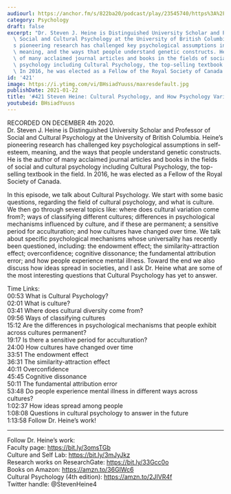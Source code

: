 ```yaml
---
audiourl: https://anchor.fm/s/822ba20/podcast/play/23545740/https%3A%2F%2Fd3ctxlq1ktw2nl.cloudfront.net%2Fstaging%2F2020-11-5%2F26707c14-d194-4fc6-e9cf-1d0e744de9f6.m4a
category: Psychology
draft: false
excerpt: "Dr. Steven J. Heine is Distinguished University Scholar and Professor of\
  \ Social and Cultural Psychology at the University of British Columbia. Heine\u2019\
  s pioneering research has challenged key psychological assumptions in self-esteem,\
  \ meaning, and the ways that people understand genetic constructs. He is the author\
  \ of many acclaimed journal articles and books in the fields of social and cultural\
  \ psychology including Cultural Psychology, the top-selling textbook in the field.\
  \ In 2016, he was elected as a Fellow of the Royal Society of Canada."
id: '421'
image: https://i.ytimg.com/vi/BHsiadYuuss/maxresdefault.jpg
publishDate: 2021-01-22
title: '#421 Steven Heine: Cultural Psychology, and How Psychology Varies Across Cultures'
youtubeid: BHsiadYuuss
---
```

<div class="timelinks">

RECORDED ON DECEMBER 4th 2020.  
Dr. Steven J. Heine is Distinguished University Scholar and Professor of Social and Cultural Psychology at the University of British Columbia. Heine’s pioneering research has challenged key psychological assumptions in self-esteem, meaning, and the ways that people understand genetic constructs. He is the author of many acclaimed journal articles and books in the fields of social and cultural psychology including Cultural Psychology, the top-selling textbook in the field. In 2016, he was elected as a Fellow of the Royal Society of Canada.

In this episode, we talk about Cultural Psychology. We start with some basic questions, regarding the field of cultural psychology, and what is culture. We then go through several topics like: where does cultural variation come from?; ways of classifying different cultures; differences in psychological mechanisms influenced by culture, and if these are permanent; a sensitive period for acculturation; and how cultures have changed over time. We talk about specific psychological mechanisms whose universality has recently been questioned, including: the endowment effect; the similarity-attraction effect; overconfidence; cognitive dissonance; the fundamental attribution error; and how people experience mental illness. Toward the end we also discuss how ideas spread in societies, and I ask Dr. Heine what are some of the most interesting questions that Cultural Psychology has yet to answer.

Time Links:  
<time>00:53</time> What is Cultural Psychology?  
<time>02:01</time> What is culture?  
<time>03:41</time> Where does cultural diversity come from?  
<time>09:56</time> Ways of classifying cultures  
<time>15:12</time> Are the differences in psychological mechanisms that people exhibit across cultures permanent?  
<time>19:17</time> Is there a sensitive period for acculturation?  
<time>24:00</time> How cultures have changed over time  
<time>33:51</time> The endowment effect  
<time>36:31</time> The similarity-attraction effect  
<time>40:11</time> Overconfidence  
<time>45:45</time> Cognitive dissonance  
<time>50:11</time> The fundamental attribution error  
<time>53:48</time> Do people experience mental illness in different ways across cultures?  
<time>1:02:37</time> How ideas spread among people  
<time>1:08:08</time> Questions in cultural psychology to answer in the future  
<time>1:13:58</time> Follow Dr. Heine’s work!

---

Follow Dr. Heine’s work:  
Faculty page: https://bit.ly/3omsTGb  
Culture and Self Lab: https://bit.ly/3mJyJkz  
Research works on ResearchGate: https://bit.ly/33Gcc0o  
Books on Amazon: https://amzn.to/36GIWc6  
Cultural Psychology (4th edition): https://amzn.to/2JIVR4f  
Twitter handle: @StevenHeine4
</div>

